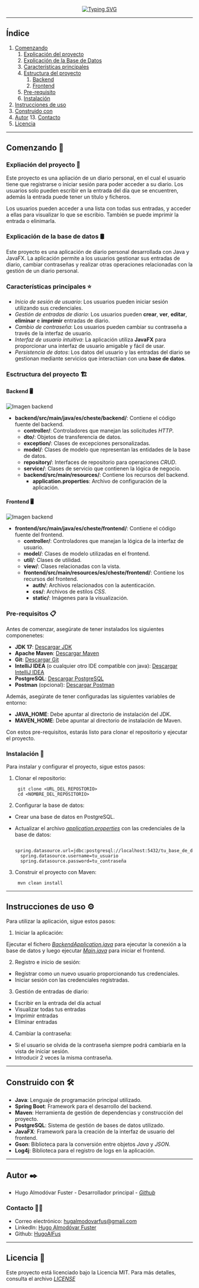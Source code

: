 <p align="center">
<a href="https://git.io/typing-svg"><img src="https://readme-typing-svg.demolab.com?font=Fira+Code&weight=600&pause=1000&center=true&vCenter=true&width=435&lines=Proyecto+AD+%26+DI;Diario+personal;Hugo+Almod%C3%B3var+Fuster" alt="Typing SVG" /></a>
</p>

* * *

## Índice

1. [Comenzando](#comenzando-)
   1. [Explicación del proyecto](#expliación-del-proyecto-)
   2. [Explicación de la Base de Datos](#explicación-de-la-base-de-datos-)
   3. [Características principales](#características-principales-)
   4. [Estructura del proyecto](#esctructura-del-proyecto-)
      1. [Backend](#backend-)
      2. [Frontend](#frontend-)
   5. [Pre-requisito](#pre-requisitos-)
   6. [Instalación](#instalación-)
2. [Instrucciones de uso](#instrucciones-de-uso-)
3. [Construido con](#construido-con-)
4. [Autor](#autor-)
   13. [Contacto](#contacto-)
5. [Licencia](#licencia-)

* * *

## Comenzando 🚀

### Expliación del proyecto 📖

Este proyecto es una apliación de un diario personal, en el cual el usuario tiene que registrarse o iniciar sesión para
poder acceder a su diario. Los usuarios solo pueden escribir en la entrada del día que se encuentren, además la entrada
puede tener un título y ficheros.

Los usuarios pueden acceder a una lista con todas sus entradas, y acceder a ellas para visualizar lo que se escribio.
También se puede imprimir la entrada o elinimarla.

### Explicación de la base de datos 🛢️

Este proyecto es una aplicación de diario personal desarrollada con Java y JavaFX. La aplicación permite a los usuarios
gestionar sus entradas de diario, cambiar contraseñas y realizar otras operaciones relacionadas con la gestión de un
diario personal.

### Características principales ⭐

* _Inicio de sesión de usuario_: Los usuarios pueden iniciar sesión utilizando sus credenciales.
* _Gestión de entradas de diario_: Los usuarios pueden **crear**, **ver**, **editar**, **eliminar** e **imprimir**
  entradas de diario.
* _Cambio de contraseña_: Los usuarios pueden cambiar su contraseña a través de la interfaz de usuario.
* _Interfaz de usuario intuitiva_: La aplicación utiliza **JavaFX** para proporcionar una interfaz de usuario amigable y
  fácil de usar.
* _Persistencia de datos_: Los datos del usuario y las entradas del diario se gestionan mediante servicios que
  interactúan con una **base de datos**.

### Esctructura del proyecto 🏗️

#### Backend 🖥️

![Imagen backend](src/main/resources/img_backend.PNG)

* **backend/src/main/java/es/cheste/backend/**: Contiene el código fuente del backend.
    * **controller/**: Controladores que manejan las solicitudes _HTTP_.
    * **dto/**: Objetos de transferencia de datos.
    * **exception/**: Clases de excepciones personalizadas.
    * **model/**: Clases de modelo que representan las entidades de la base de datos.
    * **repository/**: Interfaces de repositorio para operaciones _CRUD_.
    * **service/**: Clases de servicio que contienen la lógica de negocio.
    * **backend/src/main/resources/**: Contiene los recursos del backend.
        * **application.properties**: Archivo de configuración de la aplicación.

#### Frontend 🖥️

![Imagen backend](src/main/resources/img_frontend.PNG)

* **frontend/src/main/java/es/cheste/frontend/**: Contiene el código fuente del frontend.
    * **controller/**: Controladores que manejan la lógica de la interfaz de usuario.
    * **model/**: Clases de modelo utilizadas en el frontend.
    * **util/**: Clases de utilidad.
    * **view/**: Clases relacionadas con la vista.
    * **frontend/src/main/resources/es/cheste/frontend/**: Contiene los recursos del frontend.
        * **auth/**: Archivos relacionados con la autenticación.
        * **css/**: Archivos de estilos _CSS_.
        * **static/**: Imágenes para la visualización.

### Pre-requisitos 📋

Antes de comenzar, asegúrate de tener instalados los siguientes componenetes:

* **JDK 17**: [Descargar JDK](https://www.azul.com/downloads/?version=java-17-lts&package=jdk#zulu)
* **Apache Maven**: [Descargar Maven](https://maven.apache.org/download.cgi)
* **Git**: [Descargar Git](https://git-scm.com/downloads)
* **IntelliJ IDEA** (o cualquier otro IDE compatible con
  java): [Descargar IntelliJ IDEA](https://www.jetbrains.com/idea/download/?section=windows)
* **PostgreSQL**: [Descargar PostgreSQL](https://www.postgresql.org/download/)
* **Postman** (opcional): [Descargar Postman](https://www.postman.com/downloads/)

Además, asegúrate de tener configuradas las siguientes variables de entorno:

* **JAVA_HOME**: Debe apuntar al directorio de instalación del JDK.
* **MAVEN_HOME**: Debe apuntar al directorio de instalación de Maven.

Con estos pre-requisitos, estarás listo para clonar el repositorio y ejecutar el proyecto.

### Instalación 🔧

Para instalar y configurar el proyecto, sigue estos pasos:

1. Clonar el repositorio:

        git clone <URL_DEL_REPOSTORIO>
        cd <NOMBRE_DEL_REPOSITORIO>
2. Configurar la base de datos:

* Crear una base de datos en PostgreSQL.
* Actualizar el archivo [_application.properties_](backend/src/main/resources/application.properties) con las
  credenciales de la base de datos:

        spring.datasource.url=jdbc:postgresql://localhost:5432/tu_base_de_datos
        spring.datasource.username=tu_usuario
        spring.datasource.password=tu_contraseña

3. Construir el proyecto con Maven:

        mvn clean install

* * *

## Instrucciones de uso ⚙️

Para utilizar la aplicación, sigue estos pasos:

1. Iniciar la aplicación:

Ejecutar el fichero [_BackendApplication.java_](backend/src/main/java/es/cheste/backend/BackendApplication.java) para
ejecutar la conexión a la base de datos y luego ejecutar [
_Main.java_](frontend/src/main/java/es/cheste/frontend/Main.java) para iniciar el frontend.

2. Registro e inicio de sesión:

* Regístrar como un nuevo usuario proporcionando tus credenciales.
* Iniciar sesión con las credenciales registradas.

3. Gestión de entradas de diario:

* Escribir en la entrada del día actual
* Visualizar todas tus entradas
* Imprimir entradas
* Eliminar entradas

4. Cambiar la contraseña:

* Si el usuario se olvida de la contraseña siempre podrá cambiarla en la vista de iniciar sesión.
* Introducir 2 veces la misma contraseña.

* * *

## Construido con 🛠️

* **Java**: Lenguaje de programación principal utilizado.
* **Spring Boot**: Framework para el desarrollo del backend.
* **Maven**: Herramienta de gestión de dependencias y construcción del proyecto.
* **PostgreSQL**: Sistema de gestión de bases de datos utilizado.
* **JavaFX**: Framework para la creación de la interfaz de usuario del frontend.
* **Gson**: Biblioteca para la conversión entre objetos _Java_ y _JSON_.
* **Log4j**: Biblioteca para el registro de logs en la aplicación.

* * *

## Autor ✒️

* Hugo Almodóvar Fuster - Desarrollador principal - [_Github_](https://github.com/HugoAlFus)

### Contacto 🤝🏻

* Correo electrónico: hugalmodovarfus@gmail.com
* Linkedln: [Hugo Almodóvar Fuster](https://www.linkedin.com/in/hugoalmodovar/)
* Github: [HugoAlFus](https://github.com/HugoAlFus)

* * *

## Licencia 📄

Este proyecto está licenciado bajo la Licencia MIT. Para más detalles, consulta el archivo [_LICENSE_](LICENSE.md)